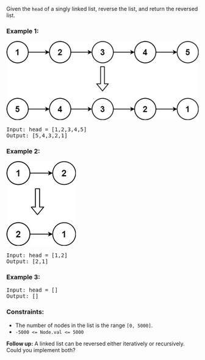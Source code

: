 Given the `head` of a singly linked list, reverse the list, and return the reversed list.

### Example 1:

![alt text](image-1.png)

<pre>
Input: head = [1,2,3,4,5]
Output: [5,4,3,2,1]
</pre>

### Example 2:

![alt text](image-2.png)

<pre>
Input: head = [1,2]
Output: [2,1]
</pre>

### Example 3:

<pre>
Input: head = []
Output: []
</pre>

### Constraints:

-   The number of nodes in the list is the range `[0, 5000]`.
-   `-5000 <= Node.val <= 5000`

**Follow up:** A linked list can be reversed either iteratively or recursively. Could you implement both?
